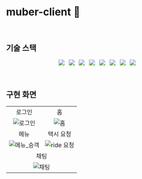 # muber-client 🚖

<br/>

## 기술 스택

<p align="center">
  <img src="https://img.shields.io/badge/#E34F26?style=for-the-badge&logo=html5&logoColor=white"> &nbsp
  <img src="https://img.shields.io/badge/#1572B6-색상?style=for-the-badge&logo=css3&logoColor=white"> &nbsp
  <img src="https://img.shields.io/badge/#F7DF1E-색상?style=for-the-badge&logo=javascript&logoColor=white"> &nbsp
  <img src="https://img.shields.io/badge/#61DAFB-색상?style=for-the-badge&logo=react&logoColor=white"> &nbsp
  <img src="https://img.shields.io/badge/#3178C6-색상?style=for-the-badge&logo=typescript&logoColor=white"> &nbsp
  <img src="https://img.shields.io/badge/#311C87-색상?style=for-the-badge&logo=apollographql&logoColor=white"> &nbsp
  <img src="https://img.shields.io/badge/#646CFF-색상?style=for-the-badge&logo=vite&logoColor=white"> &nbsp
  <img src="https://img.shields.io/badge/#DB7093-색상?style=for-the-badge&logo=styledcomponents&logoColor=white"> &nbsp
</p>  

  
<br/>

## 구현 화면
<table>
  <tr>
    <td align="center">로그인</td>
    <td align="center">홈</td>
  </tr>
  <tr>
    <td align="center"><img src="https://github.com/KimMH853/muber-client/assets/100124429/661beb53-832a-4801-9def-048d89b69dfd" alt="로그인"></td>
    <td align="center"><img src="https://github.com/KimMH853/muber-client/assets/100124429/4fcda80a-d861-4f40-b50b-7311332e977c" alt="홈"></td>
  </tr>
  <tr>
    <td align="center">메뉴</td>
    <td align="center">택시 요청</td>
  </tr>
  <tr>
    <td align="center"><img src="https://github.com/KimMH853/muber-client/assets/100124429/aedc5eed-a28a-4745-b049-9199116ebcb4" alt="메뉴_승객"></td>
    <td align="center"><img src="https://github.com/KimMH853/muber-client/assets/100124429/a195799a-06d1-4b19-bffa-52c2f3c58dd1" alt="ride 요청"></td>
  </tr>
  <tr>
    <td colspan="2" align="center">채팅</td>
  </tr>
  <tr>
    <td colspan="2" align="center"><img src="https://github.com/KimMH853/muber-client/assets/100124429/555372cd-3cca-4e8e-839a-d6ec50076c8b" alt="채팅"></td>
  </tr>
</table>








